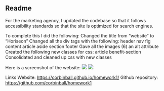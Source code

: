 ## Readme ##

For the marketing agency,
I updated the codebase so that it follows accessibility standards so that the site is optimized for search engines.
 
To complete this I did the following:
Changed the title from “website” to “Horiseon”
Changed all the div tags with the following:
header
nav
fig
content
article
aside
section
footer
Gave all the images (6) an alt attribute
Created the following new classes for css:
article
benefit-section
Consolidated and cleaned up css with new classes
 
Here is a screenshot of the website:
  <image src="assets\images\Screenshot.png" />
  <image src="assets\images\screenshot2.PNG" />

 
Links
Website: https://corbinball.github.io/homework1/
Github repository: https://github.com/corbinball/homework1
 
